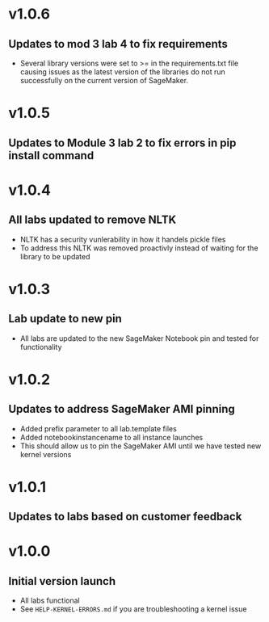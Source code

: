 # v1.0.6
## Updates to mod 3 lab 4 to fix requirements
- Several library versions were set to >= in the requirements.txt file causing issues as the latest version of the libraries do not run successfully on the current version of SageMaker.

# v1.0.5
## Updates to Module 3 lab 2 to fix errors in pip install command
# v1.0.4
## All labs updated to remove NLTK
- NLTK has a security vunlerability in how it handels pickle files
- To address this NLTK was removed proactivly instead of waiting for the library to be updated
# v1.0.3
## Lab update to new pin
  - All labs are updated to the new SageMaker Notebook pin and tested for functionality
# v1.0.2
## Updates to address SageMaker AMI pinning
- Added prefix parameter to all lab.template files
- Added notebookinstancename to all instance launches
- This should allow us to pin the SageMaker AMI until we have tested new kernel versions
# v1.0.1
## Updates to labs based on customer feedback
# v1.0.0
## Initial version launch
- All labs functional
- See `HELP-KERNEL-ERRORS.md` if you are troubleshooting a kernel issue
